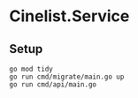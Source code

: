 # Cinelist.Service


## Setup
```
go mod tidy
go run cmd/migrate/main.go up
go run cmd/api/main.go
```
